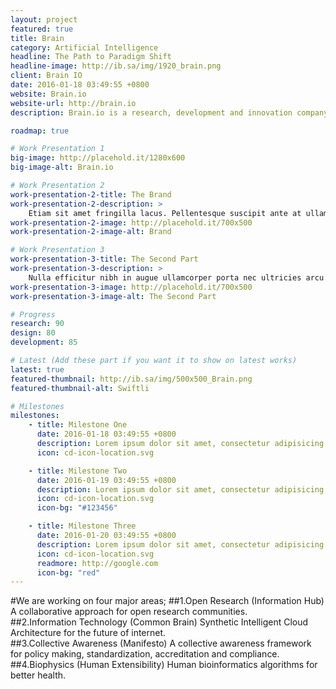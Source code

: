 ```yaml
---
layout: project
featured: true
title: Brain
category: Artificial Intelligence
headline: The Path to Paradigm Shift
headline-image: http://ib.sa/img/1920_brain.png
client: Brain IO
date: 2016-01-18 03:49:55 +0800
website: Brain.io
website-url: http://brain.io
description: Brain.io is a research, development and innovation company based in The Grand Duchy of Luxembourg.

roadmap: true

# Work Presentation 1
big-image: http://placehold.it/1280x600
big-image-alt: Brain.io

# Work Presentation 2
work-presentation-2-title: The Brand
work-presentation-2-description: >
    Etiam sit amet fringilla lacus. Pellentesque suscipit ante at ullamcorper pulvinar neque porttitor.
work-presentation-2-image: http://placehold.it/700x500
work-presentation-2-image-alt: Brand

# Work Presentation 3
work-presentation-3-title: The Second Part
work-presentation-3-description: >
    Nulla efficitur nibh in augue ullamcorper porta nec ultricies arcu.
work-presentation-3-image: http://placehold.it/700x500
work-presentation-3-image-alt: The Second Part

# Progress
research: 90
design: 80
development: 85

# Latest (Add these part if you want it to show on latest works)
latest: true
featured-thumbnail: http://ib.sa/img/500x500_Brain.png
featured-thumbnail-alt: Swiftli

# Milestones
milestones:
    - title: Milestone One
      date: 2016-01-18 03:49:55 +0800
      description: Lorem ipsum dolor sit amet, consectetur adipisicing elit. Iusto, optio, dolorum provident rerum aut hic quasi placeat iure tempora laudantium ipsa ad debitis unde? Iste voluptatibus minus veritatis qui ut.
      icon: cd-icon-location.svg

    - title: Milestone Two
      date: 2016-01-19 03:49:55 +0800
      description: Lorem ipsum dolor sit amet, consectetur adipisicing elit. Iusto, optio, dolorum provident rerum aut hic quasi placeat iure tempora laudantium ipsa ad debitis unde? Iste voluptatibus minus veritatis qui ut.
      icon: cd-icon-location.svg
      icon-bg: "#123456"

    - title: Milestone Three
      date: 2016-01-20 03:49:55 +0800
      description: Lorem ipsum dolor sit amet, consectetur adipisicing elit. Iusto, optio, dolorum provident rerum aut hic quasi placeat iure tempora laudantium ipsa ad debitis unde? Iste voluptatibus minus veritatis qui ut.
      icon: cd-icon-location.svg
      readmore: http://google.com
      icon-bg: "red"
---
```


#We are working on four major areas;
##1.Open Research
(Information Hub) A collaborative approach for open research communities.  
##2.Information Technology
(Common Brain) Synthetic Intelligent Cloud Architecture for the future of internet.  
##3.Collective Awareness
(Manifesto) A collective awareness framework for policy making, standardization, accreditation and compliance.  
##4.Biophysics
(Human Extensibility) Human bioinformatics algorithms for better health.  
